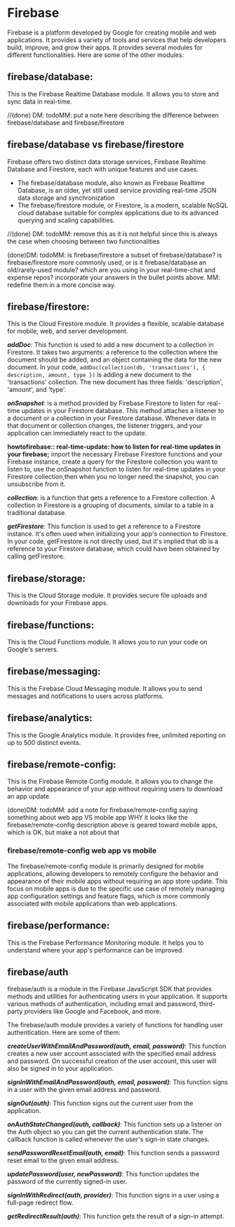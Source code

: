 # Firebase 
Firebase is a platform developed by Google for creating mobile and web applications. It provides a variety of tools and services that help developers build, improve, and grow their apps. It provides several modules for different functionalities. Here are some of the other modules:

## firebase/database: 
This is the Firebase Realtime Database module. It allows you to store and sync data in real-time.

//(done) DM: todoMM: put a note here describing the difference between firebase/database and firebase/firestore

## firebase/database vs firebase/firestore
Firebase offers two distinct data storage services, Firebase Realtime Database and Firestore, each with unique features and use cases.
* The firebase/database module, also known as Firebase Realtime Database, is an older, yet still used service providing real-time JSON data storage and synchronization 
* The firebase/firestore module, or Firestore, is a modern, scalable NoSQL cloud database suitable for complex applications due to its advanced querying and scaling capabilities.

//(done) DM: todoMM: remove this as it is not helpful since this is always the case when choosing between two functionalities

(done)DM: todoMM: is firebase/firestore a subset of firebase/database? is firebase/firestore more commonly used, or is it firebase/database an old/rarely-used module? which are you using in your real-time-chat and expense repos? incorporate your answers in the bullet points above. MM: redefine them in a more concise way.

## firebase/firestore: 
This is the Cloud Firestore module. It provides a flexible, scalable database for mobile, web, and server development.

***addDoc***: This function is used to add a new document to a collection in Firestore. It takes two arguments: a reference to the collection where the document should be added, and an object containing the data for the new document. In your code, `addDoc(collection(db, 'transactions'), { description, amount, type })` is adding a new document to the 'transactions' collection. The new document has three fields: 'description', 'amount', and 'type'.

***onSnapshot***: is a method provided by Firebase Firestore to listen for real-time updates in your Firestore database. This method attaches a listener to a document or a collection in your Firestore database. Whenever data in that document or collection changes, the listener triggers, and your application can immediately react to the update.

**howtofirebase:: real-time-update: how to listen for real-time updates in your firebase;** import the necessary Firebase Firestore functions and your Firebase instance, create a query for the Firestore collection you want to listen to, use the onSnapshot function to listen for real-time updates in your Firestore collection,then when you no longer need the snapshot, you can unsubscribe from it.

***collection***: is a function that gets a reference to a Firestore collection. A collection in Firestore is a grouping of documents, similar to a table in a traditional database.

***getFirestore***: This function is used to get a reference to a Firestore instance. It's often used when initializing your app's connection to Firestore. In your code, getFirestore is not directly used, but it's implied that db is a reference to your Firestore database, which could have been obtained by calling getFirestore.

## firebase/storage: 
This is the Cloud Storage module. It provides secure file uploads and downloads for your Firebase apps.

## firebase/functions: 
This is the Cloud Functions module. It allows you to run your code on Google's servers.

## firebase/messaging: 
This is the Firebase Cloud Messaging module. It allows you to send messages and notifications to users across platforms.

## firebase/analytics: 
This is the Google Analytics module. It provides free, unlimited reporting on up to 500 distinct events.

## firebase/remote-config: 
This is the Firebase Remote Config module. It allows you to change the behavior and appearance of your app without requiring users to download an app update.

(done)DM: todoMM: add a note for firebase/remote-config saying something about web app VS mobile app WHY it looks like the firebase/remote-config description above is geared toward mobile apps, which is OK, but make a not about that

### firebase/remote-config web app vs mobile
The firebase/remote-config module is primarily designed for mobile applications, allowing developers to remotely configure the behavior and appearance of their mobile apps without requiring an app store update. This focus on mobile apps is due to the specific use case of remotely managing app configuration settings and feature flags, which is more commonly associated with mobile applications than web applications.

## firebase/performance: 
This is the Firebase Performance Monitoring module. It helps you to understand where your app's performance can be improved.

## firebase/auth 
firebase/auth is a module in the Firebase JavaScript SDK that provides methods and utilities for authenticating users in your application. It supports various methods of authentication, including email and password, third-party providers like Google and Facebook, and more.

The firebase/auth module provides a variety of functions for handling user authentication. Here are some of them:

***createUserWithEmailAndPassword(auth, email, password)***: This function creates a new user account associated with the specified email address and password. On successful creation of the user account, this user will also be signed in to your application.

***signInWithEmailAndPassword(auth, email, password)***: This function signs in a user with the given email address and password.

***signOut(auth)***: This function signs out the current user from the application.

***onAuthStateChanged(auth, callback)***: This function sets up a listener on the Auth object so you can get the current authentication state. The callback function is called whenever the user's sign-in state changes.

***sendPasswordResetEmail(auth, email)***: This function sends a password reset email to the given email address.

***updatePassword(user, newPassword)***: This function updates the password of the currently signed-in user.

***signInWithRedirect(auth, provider)***: This function signs in a user using a full-page redirect flow.

***getRedirectResult(auth)***: This function gets the result of a sign-in attempt.